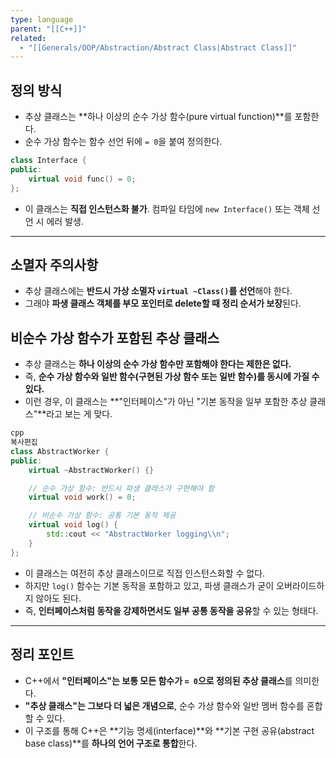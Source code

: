 ```yaml
---
type: language
parent: "[[C++]]"
related:
  - "[[Generals/OOP/Abstraction/Abstract Class|Abstract Class]]"
---
```

## 정의 방식

- 추상 클래스는 **하나 이상의 순수 가상 함수(pure virtual function)**를 포함한다.
- 순수 가상 함수는 함수 선언 뒤에 `= 0`을 붙여 정의한다.

```cpp
class Interface {
public:
    virtual void func() = 0;
};
```

- 이 클래스는 **직접 인스턴스화 불가**. 컴파일 타임에 `new Interface()` 또는 객체 선언 시 에러 발생.

---

## 소멸자 주의사항

- 추상 클래스에는 **반드시 가상 소멸자 `virtual ~Class()`를 선언**해야 한다.
- 그래야 **파생 클래스 객체를 부모 포인터로 delete할 때 정리 순서가 보장**된다.

## 비순수 가상 함수가 포함된 추상 클래스

- 추상 클래스는 **하나 이상의 순수 가상 함수만 포함해야 한다는 제한은 없다.**
- 즉, **순수 가상 함수와 일반 함수(구현된 가상 함수 또는 일반 함수)를 동시에 가질 수 있다.**
- 이런 경우, 이 클래스는 **"인터페이스"가 아닌 "기본 동작을 일부 포함한 추상 클래스"**라고 보는 게 맞다.

```cpp
cpp
복사편집
class AbstractWorker {
public:
    virtual ~AbstractWorker() {}

    // 순수 가상 함수: 반드시 파생 클래스가 구현해야 함
    virtual void work() = 0;

    // 비순수 가상 함수: 공통 기본 동작 제공
    virtual void log() {
        std::cout << "AbstractWorker logging\\n";
    }
};

```

- 이 클래스는 여전히 추상 클래스이므로 직접 인스턴스화할 수 없다.
- 하지만 `log()` 함수는 기본 동작을 포함하고 있고, 파생 클래스가 굳이 오버라이드하지 않아도 된다.
- 즉, **인터페이스처럼 동작을 강제하면서도 일부 공통 동작을 공유**할 수 있는 형태다.

---

## 정리 포인트

- C++에서 **"인터페이스"는 보통 모든 함수가 `= 0`으로 정의된 추상 클래스**를 의미한다.
- **"추상 클래스"는 그보다 더 넓은 개념으로**, 순수 가상 함수와 일반 멤버 함수를 혼합할 수 있다.
- 이 구조를 통해 C++은 **기능 명세(interface)**와 **기본 구현 공유(abstract base class)**를 **하나의 언어 구조로 통합**한다.